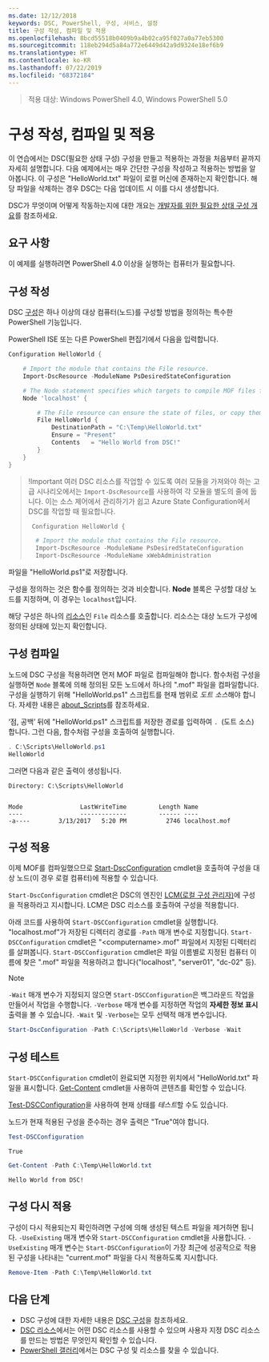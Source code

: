 ```yaml
---
ms.date: 12/12/2018
keywords: DSC, PowerShell, 구성, 서비스, 설정
title: 구성 작성, 컴파일 및 적용
ms.openlocfilehash: 8bcd55518b0409b9a4b02ca95f027a0a77eb5300
ms.sourcegitcommit: 118eb294d5a84a772e6449d42a9d9324e18ef6b9
ms.translationtype: HT
ms.contentlocale: ko-KR
ms.lasthandoff: 07/22/2019
ms.locfileid: "68372184"
---
```

> 적용 대상: Windows PowerShell 4.0, Windows PowerShell 5.0

# <a name="write-compile-and-apply-a-configuration"></a>구성 작성, 컴파일 및 적용

이 연습에서는 DSC(필요한 상태 구성) 구성을 만들고 적용하는 과정을 처음부터 끝까지 자세히 설명합니다.
다음 예제에서는 매우 간단한 구성을 작성하고 적용하는 방법을 알아봅니다. 이 구성은 "HelloWorld.txt" 파일이 로컬 머신에 존재하는지 확인합니다. 해당 파일을 삭제하는 경우 DSC는 다음 업데이트 시 이를 다시 생성합니다.

DSC가 무엇이며 어떻게 작동하는지에 대한 개요는 [개발자를 위한 필요한 상태 구성 개요](../overview/overview.md)를 참조하세요.

## <a name="requirements"></a>요구 사항

이 예제를 실행하려면 PowerShell 4.0 이상을 실행하는 컴퓨터가 필요합니다.

## <a name="write-the-configuration"></a>구성 작성

DSC [구성](configurations.md)은 하나 이상의 대상 컴퓨터(노드)를 구성할 방법을 정의하는 특수한 PowerShell 기능입니다.

PowerShell ISE 또는 다른 PowerShell 편집기에서 다음을 입력합니다.

```powershell
Configuration HelloWorld {

    # Import the module that contains the File resource.
    Import-DscResource -ModuleName PsDesiredStateConfiguration

    # The Node statement specifies which targets to compile MOF files for, when this configuration is executed.
    Node 'localhost' {

        # The File resource can ensure the state of files, or copy them from a source to a destination with persistent updates.
        File HelloWorld {
            DestinationPath = "C:\Temp\HelloWorld.txt"
            Ensure = "Present"
            Contents   = "Hello World from DSC!"
        }
    }
}
```

> !Important 여러 DSC 리소스를 작업할 수 있도록 여러 모듈을 가져와야 하는 고급 시나리오에서는 `Import-DscResource`를 사용하여 각 모듈을 별도의 줄에 둡니다.
> 이는 소스 제어에서 관리하기가 쉽고 Azure State Configuration에서 DSC를 작업할 때 필요합니다.
>
> ```powershell
>  Configuration HelloWorld {
>
>   # Import the module that contains the File resource.
>   Import-DscResource -ModuleName PsDesiredStateConfiguration
>   Import-DscResource -ModuleName xWebAdministration
>
> ```

파일을 "HelloWorld.ps1"로 저장합니다.

구성을 정의하는 것은 함수를 정의하는 것과 비슷합니다. **Node** 블록은 구성할 대상 노드를 지정하며, 이 경우는 `localhost`입니다.

해당 구성은 하나의 [리소스](../resources/resources.md)인 `File` 리소스를 호출합니다. 리소스는 대상 노드가 구성에 정의된 상태에 있는지 확인합니다.

## <a name="compile-the-configuration"></a>구성 컴파일

노드에 DSC 구성을 적용하려면 먼저 MOF 파일로 컴파일해야 합니다.
함수처럼 구성을 실행하면 `Node` 블록에 의해 정의된 모든 노드에서 하나의 ".mof" 파일을 컴파일합니다.
구성을 실행하기 위해 "HelloWorld.ps1" 스크립트를 현재 범위로 *도트 소스*해야 합니다.
자세한 내용은 [about_Scripts](/powershell/module/microsoft.powershell.core/about/about_scripts?view=powershell-6#script-scope-and-dot-sourcing)를 참조하세요.

<!-- markdownlint-disable MD038 -->
‘점, 공백’ 뒤에 "HelloWorld.ps1" 스크립트를 저장한 경로를 입력하여 `. `(도트 소스)합니다.  그런 다음, 함수처럼 구성을 호출하여 실행합니다.
<!-- markdownlint-enable MD038 -->

```powershell
. C:\Scripts\HelloWorld.ps1
HelloWorld
```

그러면 다음과 같은 출력이 생성됩니다.

```output
Directory: C:\Scripts\HelloWorld


Mode                LastWriteTime         Length Name
----                -------------         ------ ----
-a----        3/13/2017   5:20 PM           2746 localhost.mof
```

## <a name="apply-the-configuration"></a>구성 적용

이제 MOF를 컴파일했으므로 [Start-DscConfiguration](/powershell/module/psdesiredstateconfiguration/start-dscconfiguration) cmdlet을 호출하여 구성을 대상 노드(이 경우 로컬 컴퓨터)에 적용할 수 있습니다.

`Start-DscConfiguration` cmdlet은 DSC의 엔진인 [LCM(로컬 구성 관리자)](../managing-nodes/metaConfig.md)에 구성을 적용하라고 지시합니다.
LCM은 DSC 리소스를 호출하여 구성을 적용합니다.

아래 코드를 사용하여 `Start-DSCConfiguration` cmdlet을 실행합니다. "localhost.mof"가 저장된 디렉터리 경로를 `-Path` 매개 변수로 지정합니다. `Start-DSCConfiguration` cmdlet은 "\<computername\>.mof" 파일에서 지정된 디렉터리를 살펴봅니다. `Start-DSCConfiguration` cmdlet은 파일 이름별로 지정된 컴퓨터 이름에 찾은 ".mof" 파일을 적용하려고 합니다("localhost", "server01", "dc-02" 등).

> [!NOTE]
> `-Wait` 매개 변수가 지정되지 않으면 `Start-DSCConfiguration`은 백그라운드 작업을 만들어서 작업을 수행합니다. `-Verbose` 매개 변수를 지정하면 작업의 **자세한 정보 표시** 출력을 볼 수 있습니다. `-Wait` 및 `-Verbose`는 모두 선택적 매개 변수입니다.

```powershell
Start-DscConfiguration -Path C:\Scripts\HelloWorld -Verbose -Wait
```

## <a name="test-the-configuration"></a>구성 테스트

`Start-DSCConfiguration` cmdlet이 완료되면 지정한 위치에서 "HelloWorld.txt" 파일을 표시합니다. [Get-Content](/powershell/module/microsoft.powershell.management/get-content) cmdlet을 사용하여 콘텐츠를 확인할 수 있습니다.

[Test-DSCConfiguration](/powershell/module/psdesiredstateconfiguration/Test-DSCConfiguration)을 사용하여 현재 상태를 *테스트*할 수도 있습니다.

노드가 현재 적용된 구성을 준수하는 경우 출력은 "True"여야 합니다.

```powershell
Test-DSCConfiguration
```

```output
True
```

```powershell
Get-Content -Path C:\Temp\HelloWorld.txt
```

```output
Hello World from DSC!
```

## <a name="re-applying-the-configuration"></a>구성 다시 적용

구성이 다시 적용되는지 확인하려면 구성에 의해 생성된 텍스트 파일을 제거하면 됩니다. `-UseExisting` 매개 변수와 `Start-DSCConfiguration` cmdlet을 사용합니다. `-UseExisting` 매개 변수는 `Start-DSCConfiguration`이 가장 최근에 성공적으로 적용된 구성을 나타내는 "current.mof" 파일을 다시 적용하도록 지시합니다.

```powershell
Remove-Item -Path C:\Temp\HelloWorld.txt
```

## <a name="next-steps"></a>다음 단계

- DSC 구성에 대한 자세한 내용은 [DSC 구성](configurations.md)을 참조하세요.
- [DSC 리소스](../resources/resources.md)에서는 어떤 DSC 리소스를 사용할 수 있으며 사용자 지정 DSC 리소스를 만드는 방법은 무엇인지 확인할 수 있습니다.
- [PowerShell 갤러리](https://www.powershellgallery.com/)에서는 DSC 구성 및 리소스를 찾을 수 있습니다.
